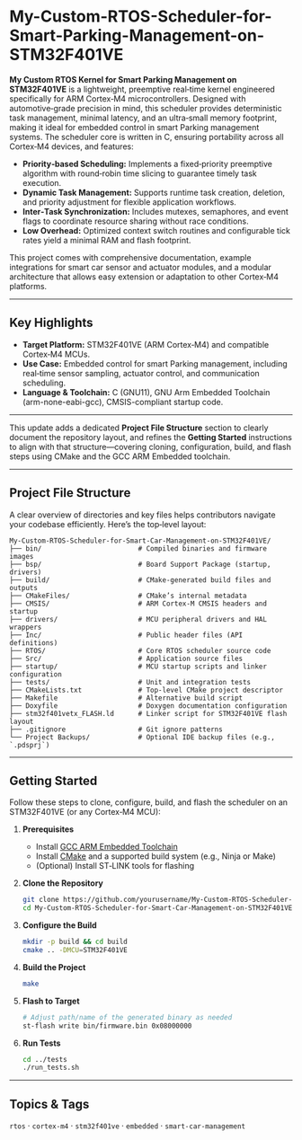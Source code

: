 # My-Custom-RTOS-Scheduler-for-Smart-Parking-Management-on-STM32F401VE

**My Custom RTOS Kernel for Smart Parking Management on STM32F401VE** is a lightweight, preemptive real‑time kernel engineered specifically for ARM Cortex‑M4 microcontrollers. Designed with automotive‑grade precision in mind, this scheduler provides deterministic task management, minimal latency, and an ultra‑small memory footprint, making it ideal for embedded control in smart Parking management systems. The scheduler core is written in C, ensuring portability across all Cortex‑M4 devices, and features:

- **Priority‑based Scheduling:** Implements a fixed‑priority preemptive algorithm with round‑robin time slicing to guarantee timely task execution.  
- **Dynamic Task Management:** Supports runtime task creation, deletion, and priority adjustment for flexible application workflows.  
- **Inter‑Task Synchronization:** Includes mutexes, semaphores, and event flags to coordinate resource sharing without race conditions.  
- **Low Overhead:** Optimized context switch routines and configurable tick rates yield a minimal RAM and flash footprint.  

This project comes with comprehensive documentation, example integrations for smart car sensor and actuator modules, and a modular architecture that allows easy extension or adaptation to other Cortex‑M4 platforms.

---

## Key Highlights  
- **Target Platform:** STM32F401VE (ARM Cortex‑M4) and compatible Cortex‑M4 MCUs.  
- **Use Case:** Embedded control for smart Parking management, including real‑time sensor sampling, actuator control, and communication scheduling.  
- **Language & Toolchain:**  C (GNU11), GNU Arm Embedded Toolchain (arm-none-eabi-gcc), CMSIS-compliant startup code.​  

---

This update adds a dedicated **Project File Structure** section to clearly document the repository layout, and refines the **Getting Started** instructions to align with that structure—covering cloning, configuration, build, and flash steps using CMake and the GCC ARM Embedded toolchain.

---

## Project File Structure  
A clear overview of directories and key files helps contributors navigate your codebase efficiently. Here’s the top‑level layout:

```
My-Custom-RTOS-Scheduler-for-Smart-Car-Management-on-STM32F401VE/
├── bin/                        # Compiled binaries and firmware images
├── bsp/                        # Board Support Package (startup, drivers)
├── build/                      # CMake-generated build files and outputs
├── CMakeFiles/                 # CMake’s internal metadata
├── CMSIS/                      # ARM Cortex‑M CMSIS headers and startup
├── drivers/                    # MCU peripheral drivers and HAL wrappers
├── Inc/                        # Public header files (API definitions)
├── RTOS/                       # Core RTOS scheduler source code
├── Src/                        # Application source files
├── startup/                    # MCU startup scripts and linker configuration
├── tests/                      # Unit and integration tests
├── CMakeLists.txt              # Top‑level CMake project descriptor
├── Makefile                    # Alternative build script
├── Doxyfile                    # Doxygen documentation configuration
├── stm32f401vetx_FLASH.ld      # Linker script for STM32F401VE flash layout
├── .gitignore                  # Git ignore patterns
└── Project Backups/            # Optional IDE backup files (e.g., `.pdsprj`)
```

---

## Getting Started  
Follow these steps to clone, configure, build, and flash the scheduler on an STM32F401VE (or any Cortex‑M4 MCU):

1. **Prerequisites**  
   - Install [GCC ARM Embedded Toolchain](https://developer.arm.com/tools-and-software/open-source-software/developer-tools/gnu-toolchain/gnu-rm)  
   - Install [CMake](https://cmake.org/) and a supported build system (e.g., Ninja or Make)  
   - (Optional) Install ST‑LINK tools for flashing

2. **Clone the Repository**  
   ```bash
   git clone https://github.com/yourusername/My-Custom-RTOS-Scheduler-for-Smart-Car-Management-on-STM32F401VE.git
   cd My-Custom-RTOS-Scheduler-for-Smart-Car-Management-on-STM32F401VE
   ```

3. **Configure the Build**  
   ```bash
   mkdir -p build && cd build
   cmake .. -DMCU=STM32F401VE
   ```

4. **Build the Project**  
   ```bash
   make
   ```

5. **Flash to Target**  
   ```bash
   # Adjust path/name of the generated binary as needed
   st-flash write bin/firmware.bin 0x08000000
   ```

6. **Run Tests**  
   ```bash
   cd ../tests
   ./run_tests.sh
   ```

---

## Topics & Tags  
`rtos` · `cortex-m4` · `stm32f401ve` · `embedded` · `smart-car-management`


